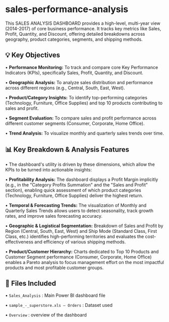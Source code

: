 # sales-performance-analysis
This SALES ANALYSIS DASHBOARD provides a high-level, multi-year view (2014-2017) of core business performance. It tracks key metrics like Sales, Profit, Quantity, and Discount, offering detailed breakdowns across geography, product categories, segments, and shipping methods.

## 💡 Key Objectives
•	**Performance Monitoring:** To track and compare core Key Performance Indicators (KPIs), specifically Sales, Profit, Quantity, and Discount.

•	**Geographic Analysis:** To analyze sales distribution and performance across different regions (e.g., Central, South, East, West).

•	**Product/Category Insights:** To identify top-performing categories (Technology, Furniture, Office Supplies) and top 10 products contributing to sales and profit.

•	**Segment Evaluation:** To compare sales and profit performance across different customer segments (Consumer, Corporate, Home Office).

•	**Trend Analysis:** To visualize monthly and quarterly sales trends over time.

## 📊 Key Breakdown & Analysis Features
•	The dashboard's utility is driven by these dimensions, which allow the KPIs to be turned into actionable insights:

•	**Profitability Analysis:** The dashboard displays a Profit Margin implicitly (e.g., in the "Category Profits Summation" and the "Sales and Profit" section), enabling quick assessment of which product categories (Technology, Furniture, Office Supplies) deliver the highest return.

•	**Temporal & Forecasting Trends:** The visualization of Monthly and Quarterly Sales Trends allows users to detect seasonality, track growth rates, and improve sales forecasting accuracy.

•	**Geographic & Logistical Segmentation:** Breakdown of Sales and Profit by Region (Central, South, East, West) and Ship Mode (Standard Class, First Class, etc.) identifies high-performing territories and evaluates the cost-effectiveness and efficiency of various shipping methods.

•	**Product/Customer Hierarchy:** Charts dedicated to Top 10 Products and Customer Segment performance (Consumer, Corporate, Home Office) enables a Pareto analysis to focus management effort on the most impactful products and most profitable customer groups.

## 📁 Files Included

•	`Sales_Analysis` : Main Power BI dashboard file

•	`sample_-_superstore.xls – Orders` : Dataset used

•	`Overview` : overview of the dashboard
